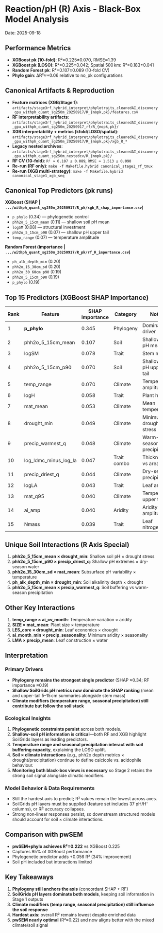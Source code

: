# Reaction/pH (R) Axis - Black-Box Model Analysis
Date: 2025-09-18

## Performance Metrics
- **XGBoost pk (10-fold)**: R²=0.225±0.070, RMSE≈1.39
- **XGBoost pk (LOSO)**: R²=0.225±0.042; Spatial 500 km: R²=0.183±0.041
- **Random Forest pk**: R²=0.107±0.089 (10-fold CV)
- **Phylo gain**: ΔR²≈+0.06 relative to no_pk configurations

## Canonical Artifacts & Reproduction
- **Feature matrices (XGB/Stage 1)**: `artifacts/stage3rf_hybrid_interpret/phylotraits_cleanedAI_discovery_gpu_withph_quant_sg250m_20250917/R_{nopk,pk}/features.csv`
- **RF interpretability artifacts**: `artifacts/stage3rf_hybrid_interpret/phylotraits_cleanedAI_discovery_gpu_withph_quant_sg250m_20250917_rf/R_{nopk,pk}/`
- **XGB interpretability + metrics (kfold/LOSO/spatial)**: `artifacts/stage3rf_hybrid_interpret/phylotraits_cleanedAI_discovery_gpu_withph_quant_sg250m_20250917/R_{nopk,pk}/xgb_R_*`
- **Legacy nested archives**: `artifacts/stage3rf_hybrid_interpret/phylotraits_cleanedAI_discovery_gpu_withph_quant_sg250m_nestedcv/R_{nopk,pk}/`
- **RF CV (10-fold)**: `R² ≈ 0.107 ± 0.089`, `RMSE ≈ 1.513 ± 0.090`
- **Re-run (RF only)**: `make -f Makefile.hybrid canonical_stage1_rf_tmux`
- **Re-run (XGB multi-strategy)**: `make -f Makefile.hybrid canonical_stage1_xgb_seq`

## Canonical Top Predictors (pk runs)

**XGBoost (SHAP | `.../withph_quant_sg250m_20250917/R_pk/xgb_R_shap_importance.csv`)**
- `p_phylo` (0.34) — phylogenetic control
- `phh2o_5_15cm_mean` (0.11) — shallow soil pH mean
- `logSM` (0.08) — structural investment
- `phh2o_5_15cm_p90` (0.07) — shallow pH upper tail
- `temp_range` (0.07) — temperature amplitude

**Random Forest (importance | `.../withph_quant_sg250m_20250917/R_pk/rf_R_importance.csv`)**
- `ph_alk_depth_min` (0.20)
- `phh2o_15_30cm_sd` (0.20)
- `phh2o_30_60cm_p90` (0.19)
- `phh2o_5_15cm_p90` (0.19)
- `p_phylo` (0.19)

## Top 15 Predictors (XGBoost SHAP Importance)

| Rank | Feature | SHAP Importance | Category | Notes |
|------|---------|-----------------|----------|-------|
| 1 | **p_phylo** | 0.345 | Phylogeny | Dominant driver |
| 2 | phh2o_5_15cm_mean | 0.107 | Soil | Shallow soil pH mean |
| 3 | logSM | 0.078 | Trait | Stem mass |
| 4 | phh2o_5_15cm_p90 | 0.070 | Soil | Shallow soil pH upper tail |
| 5 | temp_range | 0.070 | Climate | Temperature amplitude |
| 6 | logH | 0.058 | Trait | Plant height |
| 7 | mat_mean | 0.053 | Climate | Mean temperature |
| 8 | drought_min | 0.049 | Climate | Minimum drought stress |
| 9 | precip_warmest_q | 0.048 | Climate | Warm-season precipitation |
| 10 | log_ldmc_minus_log_la | 0.047 | Trait combo | Thickness vs area |
| 11 | precip_driest_q | 0.044 | Climate | Dry-season precipitation |
| 12 | logLA | 0.043 | Trait | Leaf area |
| 13 | mat_q95 | 0.040 | Climate | Temperature upper tail |
| 14 | ai_amp | 0.040 | Aridity | Aridity amplitude |
| 15 | Nmass | 0.039 | Trait | Leaf nitrogen |

## Unique Soil Interactions (R Axis Special)

1. **phh2o_5_15cm_mean × drought_min**: Shallow soil pH × drought stress
2. **phh2o_5_15cm_p90 × precip_driest_q**: Shallow pH extremes × dry-season water
3. **phh2o_15_30cm_sd × mat_mean**: Subsurface pH variability × temperature
4. **ph_alk_depth_min × drought_min**: Soil alkalinity depth × drought
5. **phh2o_5_15cm_mean × precip_warmest_q**: Soil buffering vs warm-season precipitation

## Other Key Interactions

1. **temp_range × ai_cv_month**: Temperature variation × aridity
2. **SIZE × mat_mean**: Plant size × temperature
3. **LES_core × drought_min**: Leaf economics × drought
4. **ai_month_min × precip_seasonality**: Minimum aridity × seasonality
5. **LMA × precip_mean**: Leaf construction × water

## Interpretation

### Primary Drivers
- **Phylogeny remains the strongest single predictor** (SHAP ≈0.34; RF importance ≈0.19)
- **Shallow SoilGrids pH metrics now dominate the SHAP ranking** (mean and upper-tail 5–15 cm summaries alongside stem mass)
- **Climate modifiers (temperature range, seasonal precipitation) still contribute but follow the soil stack**

### Ecological Insights
1. **Phylogenetic constraints persist** across both models.
2. **Shallow-soil pH information is critical**—both RF and XGB highlight SoilGrids layers as leading predictors.
3. **Temperature range and seasonal precipitation interact with soil buffering capacity**, explaining the LOSO uplift.
4. **Soil × climate interactions** (e.g., phh2o depth metrics × drought/precipitation) continue to define calcicole vs. acidophile behaviour.
5. **Monitoring both black-box views is necessary** so Stage 2 retains the strong soil signal alongside climatic modifiers.

### Model Behavior & Data Requirements
- Still the hardest axis to predict; R² values remain the lowest across axes.
- SoilGrids pH layers must be supplied (feature set includes 37 pH/H⁺ columns), or RF accuracy collapses.
- Strong non-linear responses persist, so downstream structured models should account for soil × climate interactions.

## Comparison with pwSEM
- **pwSEM+phylo achieves R²=0.222** vs XGBoost 0.225
- Captures 95% of XGBoost performance
- Phylogenetic predictor adds +0.056 R² (34% improvement)
- Soil pH included but interactions limited

## Key Takeaways
1. **Phylogeny still anchors the axis** (concordant SHAP + RF)
2. **SoilGrids pH layers dominate both models**, keeping soil information in Stage 1 outputs
3. **Climate modifiers (temp range, seasonal precipitation) still influence the soil response**
4. **Hardest axis**: overall R² remains lowest despite enriched data
5. **pwSEM nearly optimal** (R²≈0.22) and now aligns better with the mixed climate/soil signal

